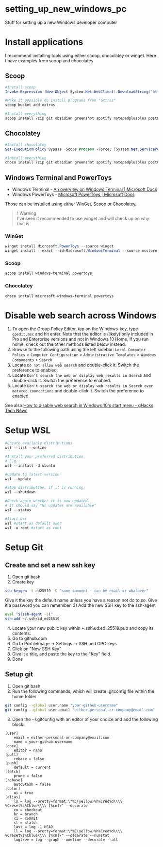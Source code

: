 # setting_up_new_windows_pc
Stuff for setting up a new Windows developer computer

# Install applications
I recommend installing tools using either scoop, chocolatey or winget. Here I have examples from scoop and chocolatey

## Scoop
```powershell
#Install scoop
Invoke-Expression (New-Object System.Net.WebClient).DownloadString('https://get.scoop.sh')

#Make it possible do install programs from "extras"
scoop bucket add extras 

#Install everything
scoop install 7zip git obsidian greenshot spotify notepadplusplus postman keepass putty aws aws-session-manager-plugin python winscp vscode
```

## Chocolatey
```powershell
#Install chocolatey
Set-ExecutionPolicy Bypass -Scope Process -Force; [System.Net.ServicePointManager]::SecurityProtocol = [System.Net.ServicePointManager]::SecurityProtocol -bor 3072; iex ((New-Object System.Net.WebClient).DownloadString('https://community.chocolatey.org/install.ps1'))

#Install everything
choco install 7zip git obsidian greenshot spotify notepadplusplus postman keepass putty awscli awscli-session-manager python winscp vscode
```

## Windows Terminal and PowerToys
- Windows Terminal - [An overview on Windows Terminal | Microsoft Docs](https://docs.microsoft.com/en-us/windows/terminal/)
- Windows PowerToys - [Microsoft PowerToys | Microsoft Docs](https://docs.microsoft.com/en-us/windows/powertoys/)

Those can be installed using either WinGet, Scoop or Chocolatey. 
>! Warning  
>I've seen it recommended to use winget and will check up on why that is. 

### WinGet
```powershell
winget install Microsoft.PowerToys --source winget
winget install --exact --id=Microsoft.WindowsTerminal --source msstore --accept-source-agreements --accept-package-agreements 
```

### Scoop
```powershell
scoop install windows-terminal powertoys
```

### Chocolatey
```powershell
choco install microsoft-windows-terminal powertoys
```

# Disable web search across Windows
1.  To open the Group Policy Editor, tap on the Windows-key, type `gpedit.msc` and hit enter. Note that the editor is (likely) only included in Pro and Enterprise versions and not in Windows 10 Home. If you run home, check out the other methods listed below instead.
2.  Browse to the following path using the left sidebar: `Local Computer Policy` > `Computer Configuration` > `Administrative Templates` > `Windows Components` > `Search`
3.  Locate `Do not allow web search` and double-click it. Switch the preference to enabled.
4.  Locate `Don't search the web or display web results in Search` and double-click it. Switch the preference to enabled.
5.  Locate `Don't search the web or display web results in Search over metered connections` and double-click it. Switch the preference to enabled.

See also [How to disable web search in Windows 10's start menu - gHacks Tech News](https://www.ghacks.net/2015/06/23/how-to-disable-web-search-in-windows-10s-start-menu/)

# Setup WSL
```powershell
#Locate available distributions
wsl --list --online

#Install your preferred distribution.
# E.g.:
wsl --install -d ubuntu

#Update to latest version
wsl --update

#Stop distribution, if it is running.
wsl --shutdown

#Check again whether it is now updated
# It should say "No updates are available"
wsl --status

#Start wsl
wsl #start as default user
wsl -u root #start as root
```

# Setup Git
## Create and set a new ssh key
1) Open git bash
2) Create key
```bash
ssh-keygen -t ed25519 -C "some comment - can be email or whatever"
```
Give it the key the default name unless you have a reason not do to so.
Give it a password you can remember.
3) Add the new SSH key to the ssh-agent
```bash
eval "$(ssh-agent -s)"
ssh-add ~/.ssh/id_ed25519
```
4) Locate your new public key within ~\.ssh\ud:ed_25519.pub and copy its contents.
5) Go to github.com
6) Go to ProfileImage -> Settings -> SSH and GPG keys
7) Click on "New SSH Key"
8) Give it a title, and paste the key to the "Key" field. 
9) Done

## Setup git
1) Open git bash
2) Run the following commands, which will create .gitconfig file within the home folder
```bash
git config --global user.name "your-github-username"
git config --global user.email "either-personal-or-company@email.com"
```

3) Open the ~/.gitconfig with an editor of your choice and add the following block:
```
[user]
	email = either-personal-or-company@email.com
	name = your-github-username
[core]
	editor = nano
[pull]
	rebase = false
[push]
	default = current
[fetch]
	prune = false
[rebase]
	autoStash = false
[color]
	ui = true
[alias]
	ls = log --pretty=format:\"%C(yellow)%h%Cred%d\\\\ %Creset%s%Cblue\\\\ [%cn]\" --decorate
	co = checkout
	br = branch
	ci = commit
	st = status
	last = log -1 HEAD
	ll = log --pretty=format:\"%C(yellow)%h%Cred%d\\\\ %Creset%s%Cblue\\\\ [%cn]\" --decorate --numstat
	logtree = log --graph --oneline --decorate --all
```